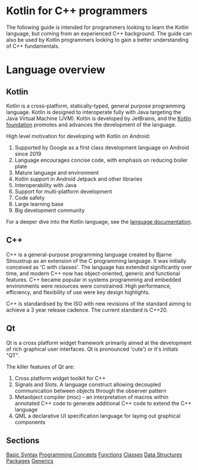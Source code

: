 # Kotlin for C++ programmers

The following guide is intended for programmers looking to learn the Kotlin language, but coming from an experienced C++ background.  The guide can also be used by Kotlin programmers looking to gain a better understanding of C++ fundamentals.

# Language overview

## Kotlin

Kotlin is a cross-platform, statically-typed, general purpose programming language. Kotlin is designed to interoperate fully with Java targeting the Java Virtual Machine (JVM). Kotlin is developed by JetBrains, and the [Kotlin foundation](https://kotlinfoundation.org/) promotes and advances the development of the language.

High level motivation for developing with Kotlin on Android:

1) Supported by Google as a first class development language on Android since 2019
2) Language encourages concise code, with emphasis on reducing boiler plate
3) Mature language and environment
4) Kotlin support in Android Jetpack and other libraries
5) Interoperability with Java
6) Support for multi-platform development
7) Code safety 
8) Large learning base 
9) Big development community

For a deeper dive into the Kotlin language, see the [language documentation](https://kotlinlang.org/docs/home.html).

## C++
C++ is a general-purpose programming language created by Bjarne Stroustrup as an extension of the C programming language. It was initially conceived as 'C with classes'. The language has extended significantly over time, and modern C++ now has object-oriented, generic and functional features. C++ became popular in systems programming and embedded environments were resources were  constrained.  High performance, efficiency, and flexibility of use were key design highlights.

C++ is standardised by the ISO with new revisions of the standard aiming to achieve a 3 year release cadence. The current standard is C++20. 

## Qt
Qt is a cross platform widget framework primarily aimed at the development of rich graphical user interfaces. Qt is pronounced 'cute') or it's initials "QT".

The killer features of Qt are:
1) Cross platform widget toolkit for C++
2) Signals and Slots. A language construct allowing decoupled communication between objects
   through the observer pattern
3) Metaobject compiler (moc) - an interpretation of macros within annotated C++ code
   to generate additional C++ code to extend the C++ language
4) QML a declarative UI specification language for laying out graphical components

## Sections
[Basic Syntax](basic-syntax.md)
[Programming Concepts](programmingConcepts.md)
[Functions](functions.md)
[Classes](classes.md)
[Data Structures](dataStructures.md)
[Packages](packages.md)
[Generics](generics.md)